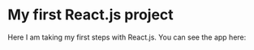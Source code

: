 # My first React.js project

Here I am taking my first steps with React.js.
You can see the app here:
<a href="https://szymonjakob.github.io/pizza-menu/" target="_blank"></a>
